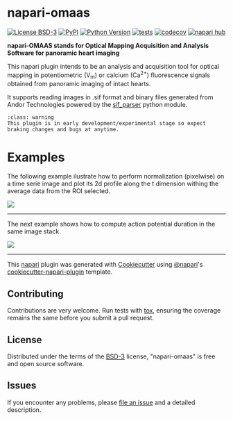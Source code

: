 # napari-omaas

[![License BSD-3](https://img.shields.io/pypi/l/napari-omaas.svg?color=green)](https://github.com/rjlopez2/napari-omaas/raw/main/LICENSE)
[![PyPI](https://img.shields.io/pypi/v/napari-omaas.svg?color=green)](https://pypi.org/project/napari-omaas)
[![Python Version](https://img.shields.io/pypi/pyversions/napari-omaas.svg?color=green)](https://python.org)
[![tests](https://github.com/rjlopez2/napari-omaas/workflows/tests/badge.svg)](https://github.com/rjlopez2/napari-omaas/actions)
[![codecov](https://codecov.io/gh/rjlopez2/napari-omaas/branch/main/graph/badge.svg)](https://codecov.io/gh/rjlopez2/napari-omaas)
[![napari hub](https://img.shields.io/endpoint?url=https://api.napari-hub.org/shields/napari-omaas)](https://napari-hub.org/plugins/napari-omaas)

**napari-OMAAS stands for Optical Mapping Acquisition and Analysis Software for panoramic heart imaging**

This napari plugin intends to be an analysis and acquisition tool for optical mapping in potentiometric (V<sub>m</sub>) or calcium (Ca<sup>2+</sup>) fluorescence signals obtained from panoramic imaging of intact hearts.

 It supports reading images in .sif format and binary files generated from Andor Technologies powered by the [sif_parser] python module.



```{admonition} Experimental ❗️🐲🧪🔭🐗💣🚨🪲☣️❗️
:class: warning
This plugin is in early development/experimental stage so expect braking changes and bugs at anytime.
```
# Examples

The following example ilustrate how to perform normalization (pixelwise) on a time serie image and plot its 2d profile along the t dimension withing the average data from the ROI selected.

![](https://github.com/rjlopez2/napari-omaas/blob/documentation/example_imgs/Oct-31-2023%2016-45-55_plot_profile.gif?raw=true)

----------------------------------
The next example shows how to compute action potential duration in the same image stack.

![](https://github.com/rjlopez2/napari-omaas/blob/documentation/example_imgs/Oct-31-2023%2016-49-02_APD_analysis.gif?raw=true)

----------------------------------

This [napari] plugin was generated with [Cookiecutter] using [@napari]'s [cookiecutter-napari-plugin] template.

<!--
Don't miss the full getting started guide to set up your new package:
https://github.com/napari/cookiecutter-napari-plugin#getting-started

Also review the napari docs for plugin developers:
https://napari.org/stable/plugins/index.html
-->


## Contributing

Contributions are very welcome. Run tests with [tox], ensuring
the coverage remains the same before you submit a pull request.

## License

Distributed under the terms of the [BSD-3] license,
"napari-omaas" is free and open source software.

## Issues

If you encounter any problems, please [file an issue] and a  detailed description.

[napari]: https://github.com/napari/napari
[Cookiecutter]: https://github.com/audreyr/cookiecutter
[@napari]: https://github.com/napari
[MIT]: http://opensource.org/licenses/MIT
[BSD-3]: http://opensource.org/licenses/BSD-3-Clause
[GNU GPL v3.0]: http://www.gnu.org/licenses/gpl-3.0.txt
[GNU LGPL v3.0]: http://www.gnu.org/licenses/lgpl-3.0.txt
[Apache Software License 2.0]: http://www.apache.org/licenses/LICENSE-2.0
[Mozilla Public License 2.0]: https://www.mozilla.org/media/MPL/2.0/index.txt
[cookiecutter-napari-plugin]: https://github.com/napari/cookiecutter-napari-plugin

[file an issue]: https://github.com/rjlopez2/napari-omaas/issues

[tox]: https://tox.readthedocs.io/en/latest/
[pip]: https://pypi.org/project/pip/
[PyPI]: https://pypi.org/
[sif_parser]: https://pypi.org/project/sif-parser/
